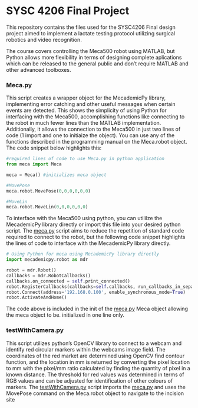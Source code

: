 # SYSC 4206 Final Project


This repository contains the files used for the SYSC4206 Final design project aimed to implement a lactate testing protocol utilizing surgical robotics and video recognition.

The course covers controlling the Meca500 robot using MATLAB, but Python allows more flexibility in terms of designing complete aplications which can be released to the general public and don’t require MATLAB and other advanced toolboxes.

### Meca.py

This script creates a wrapper object for the MecademicPy library, implementing error catching and other useful messages when certain events are detected. This shows the simplicity of using Python for interfacing with the Meca500, accomplishing functions like connecting to the robot in much fewer lines than the MATLAB implementation. Additionally, it allows the connection to the Meca500 in just two lines of code (1 import and one to initiaize the object). You can use any of the functions described in the programming manual on the Meca.robot object. The code snippet below highlights this:

```python
#required lines of code to use Meca.py in python application
from meca import Meca

meca = Meca() #initializes meca object

#MovePose
meca.robot.MovePose(0,0,0,0,0,0)

#MoveLin
meca.robot.MoveLin(0,0,0,0,0,0)
```

To interface with the Meca500 using python, you can utililze the MecademicPy library directly or import this file into your desired python script. The [meca.py](http://meca.py) script aims to reduce the repetition of standard code required to connect to the robot, but the following code snippet highlights the lines of code to interface with the MecademicPy library directly.

```python
# Using Python for meca using MecademicPy library directly
import mecademicpy.robot as mdr

robot = mdr.Robot()
callbacks = mdr.RobotCallbacks()
callbacks.on_connected = self.print_connected()
robot.RegisterCallbacks(callbacks=self.callbacks, run_callbacks_in_separate_thread=False)
robot.Connect(address='192.168.0.100', enable_synchronous_mode=True)
robot.ActivateAndHome()
```

The code above is included in the init of the [meca.py](http://meca.py) Meca object allowing the meca object to be. initialized in one line only.

### testWithCamera.py

This script utilizes python’s OpenCV library to connect to a webcam and identify red circular markers within the webcams image field. The coordinates of the red market are determined using OpenCV find contour function, and the location in mm is returned by converting the pixel location to mm with the pixel/mm ratio calculated by finding the quantity of pixel in a known distance. The threshold for red values was determined in terms of RGB values and can be adjusted for identification of other colours of markers. The [testWithCamera.py](http://testWithCamera.py) script imports the [meca.py](http://meca.py) and uses the MovePose command on the Meca.robot object to navigate to the incision site
